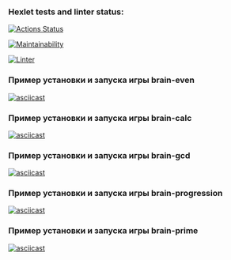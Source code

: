 ### Hexlet tests and linter status:
[![Actions Status](https://github.com/DirtyHippy/python-project-lvl1/workflows/hexlet-check/badge.svg)](https://github.com/DirtyHippy/python-project-lvl1/actions)

[![Maintainability](https://api.codeclimate.com/v1/badges/a99a88d28ad37a79dbf6/maintainability)](https://codeclimate.com/github/codeclimate/codeclimate/maintainability)


[![Linter](https://github.com/DirtyHippy/python-project-lvl1/workflows/linter/badge.svg)](https://github.com/DirtyHippy/python-project-lvl1/actions)


### Пример установки и запуска игры brain-even
[![asciicast](https://asciinema.org/a/WxLD10miHq4yrY1sCUywPf7hv.svg)](https://asciinema.org/a/WxLD10miHq4yrY1sCUywPf7hv)

### Пример установки и запуска игры brain-calc
[![asciicast](https://asciinema.org/a/zxDtxERIimqwDLhEHiyec6PFa.svg)](https://asciinema.org/a/zxDtxERIimqwDLhEHiyec6PFa)

### Пример установки и запуска игры brain-gcd
[![asciicast]( https://asciinema.org/a/6aw8WzI3hA1jhtDjSh6gkedqO.svg)]( https://asciinema.org/a/6aw8WzI3hA1jhtDjSh6gkedqO)

### Пример установки и запуска игры brain-progression
[![asciicast](https://asciinema.org/a/MxaL9usfQE8CtTJZueGJLtBZW.svg)](https://asciinema.org/a/MxaL9usfQE8CtTJZueGJLtBZW)

### Пример установки и запуска игры brain-prime
[![asciicast](https://asciinema.org/a/5Yg3xU0NvMCT3kjNFyXzJLoAt.svg)](https://asciinema.org/a/5Yg3xU0NvMCT3kjNFyXzJLoAt)
